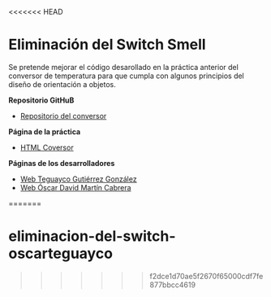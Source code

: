 <<<<<<< HEAD
# Eliminación del Switch Smell 

Se pretende mejorar el código desarollado en la práctica anterior del conversor de temperatura para que cumpla con algunos principios del diseño de orientación a objetos. 

**Repositorio GitHuB**

* [Repositorio del conversor](https://github.com/ULL-ESIT-GRADOII-PL/object-oriented-programming-in-js-pl-teguayco-oscar)

**Página de la práctica**

* [HTML Coversor](http://ull-esit-gradoii-pl.github.io/object-oriented-programming-in-js-pl-teguayco-oscar/)

**Páginas de los desarrolladores**

* [Web Teguayco Gutiérrez González](http://alu0100825503.github.io/)
* [Web Óscar David  Martín Cabrera](http://oscar-dmc.github.io/)

=======
# eliminacion-del-switch-oscarteguayco
>>>>>>> f2dce1d70ae5f2670f65000cdf7fe877bbcc4619
